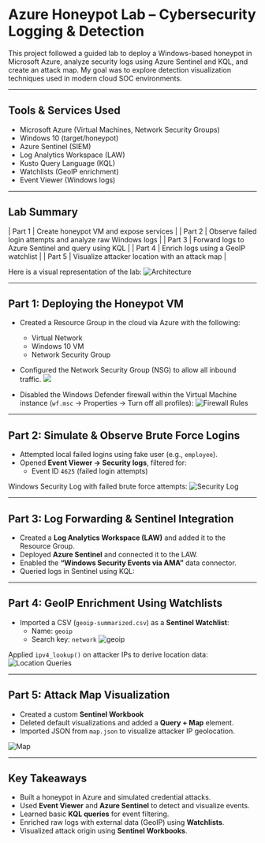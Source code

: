 # Azure Honeypot Lab – Cybersecurity Logging & Detection

This project followed a guided lab to deploy a Windows-based honeypot in Microsoft Azure, analyze security logs using Azure Sentinel and KQL, and create an attack map. My goal was to explore detection visualization techniques used in modern cloud SOC environments.

---

## Tools & Services Used

- Microsoft Azure (Virtual Machines, Network Security Groups)
- Windows 10 (target/honeypot)
- Azure Sentinel (SIEM)
- Log Analytics Workspace (LAW)
- Kusto Query Language (KQL)
- Watchlists (GeoIP enrichment)
- Event Viewer (Windows logs)

---

## Lab Summary

| Part 1 | Create honeypot VM and expose services |
| Part 2 | Observe failed login attempts and analyze raw Windows logs |
| Part 3 | Forward logs to Azure Sentinel and query using KQL |
| Part 4 | Enrich logs using a GeoIP watchlist |
| Part 5 | Visualize attacker location with an attack map |

Here is a visual representation of the lab:
![Architecture](./images/Architecture.png)

---

## Part 1: Deploying the Honeypot VM

- Created a Resource Group in the cloud via Azure with the following:
    - Virtual Network
    - Windows 10 VM
    - Network Security Group
 
      
- Configured the Network Security Group (NSG) to allow all inbound traffic.
![](./images/FirewallRules.png)
  
- Disabled the Windows Defender firewall within the Virtual Machine instance (`wf.msc` → Properties → Turn off all profiles):
![Firewall Rules](./images/VMFirewall.png)

---

## Part 2: Simulate & Observe Brute Force Logins

- Attempted local failed logins using fake user (e.g., `employee`).
- Opened **Event Viewer → Security logs**, filtered for:
  - Event ID `4625` (failed login attempts)

Windows Security Log with failed brute force attempts:
![Security Log](./images/VMLogs.png)

---

## Part 3: Log Forwarding & Sentinel Integration

- Created a **Log Analytics Workspace (LAW)** and added it to the Resource Group.
- Deployed **Azure Sentinel** and connected it to the LAW.
- Enabled the **“Windows Security Events via AMA”** data connector.
- Queried logs in Sentinel using KQL:


---

## Part 4: GeoIP Enrichment Using Watchlists

- Imported a CSV (`geoip-summarized.csv`) as a **Sentinel Watchlist**:
  - Name: `geoip`
  - Search key: `network`
![geoip](./images/geoip2.png)

Applied `ipv4_lookup()` on attacker IPs to derive location data:
![Location Queries](./images/SentinelQuery.png)


---

## Part 5: Attack Map Visualization

- Created a custom **Sentinel Workbook**
- Deleted default visualizations and added a **Query + Map** element.
- Imported JSON from `map.json` to visualize attacker IP geolocation.

![Map](./images/Map2.png)

---

## Key Takeaways

- Built a honeypot in Azure and simulated credential attacks.
- Used **Event Viewer** and **Azure Sentinel** to detect and visualize events.
- Learned basic **KQL queries** for event filtering.
- Enriched raw logs with external data (GeoIP) using **Watchlists**.
- Visualized attack origin using **Sentinel Workbooks**.


